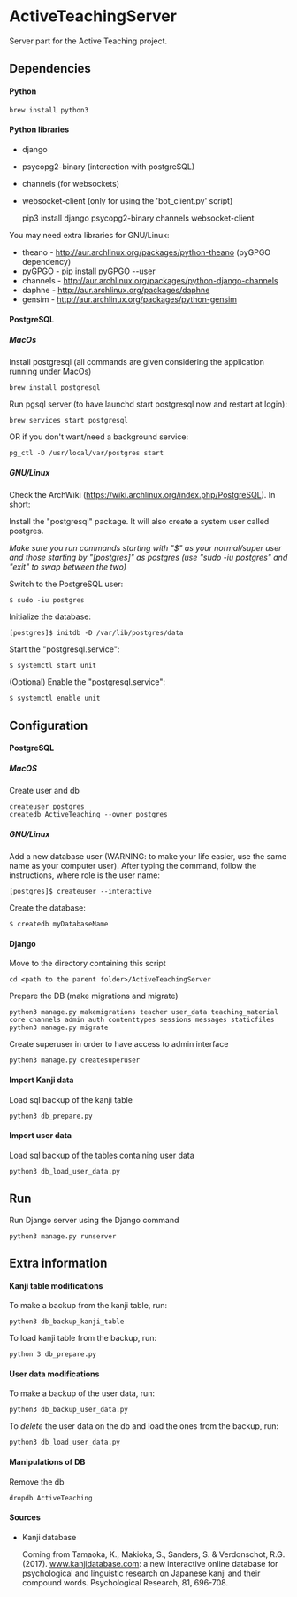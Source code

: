 # ActiveTeachingServer

Server part for the Active Teaching project.


## Dependencies

#### Python

    brew install python3

#### Python libraries

* django
* psycopg2-binary (interaction with postgreSQL)
* channels (for websockets)
* websocket-client (only for using the 'bot_client.py' script)

    pip3 install django psycopg2-binary channels websocket-client

You may need extra libraries for GNU/Linux:
* theano - http://aur.archlinux.org/packages/python-theano (pyGPGO dependency)
* pyGPGO - pip install pyGPGO --user
* channels - http://aur.archlinux.org/packages/python-django-channels
* daphne - http://aur.archlinux.org/packages/daphne
* gensim - http://aur.archlinux.org/packages/python-gensim

#### PostgreSQL

##### MacOs

Install postgresql (all commands are given considering the application running under MacOs)

    brew install postgresql
    
Run pgsql server (to have launchd start postgresql now and restart at login): 

    brew services start postgresql

OR if you don't want/need a background service:

    pg_ctl -D /usr/local/var/postgres start


##### GNU/Linux

Check the ArchWiki (https://wiki.archlinux.org/index.php/PostgreSQL). In short:

Install the "postgresql" package. It will also create a system user called postgres.

*Make sure you run commands starting with "$" as your normal/super user and those starting by "[postgres]" as postgres (use "sudo -iu postgres" and "exit" to swap between the two)*

Switch to the PostgreSQL user:

    $ sudo -iu postgres

Initialize the database:

    [postgres]$ initdb -D /var/lib/postgres/data

Start the "postgresql.service":

    $ systemctl start unit

(Optional) Enable the "postgresql.service":

    $ systemctl enable unit


## Configuration

#### PostgreSQL

##### MacOS

Create user and db

    createuser postgres
    createdb ActiveTeaching --owner postgres

##### GNU/Linux

Add a new database user (WARNING: to make your life easier, use the same name as your computer user).
After typing the command, follow the instructions, where role is the user name: 

    [postgres]$ createuser --interactive

Create the database:

    $ createdb myDatabaseName

#### Django

Move to the directory containing this script

    cd <path to the parent folder>/ActiveTeachingServer

Prepare the DB (make migrations and migrate)

    python3 manage.py makemigrations teacher user_data teaching_material core channels admin auth contenttypes sessions messages staticfiles
    python3 manage.py migrate

Create superuser in order to have access to admin interface

    python3 manage.py createsuperuser
    
#### Import Kanji data
    
Load sql backup of the kanji table
    
    python3 db_prepare.py
    
#### Import user data

Load sql backup of the tables containing user data

    python3 db_load_user_data.py
   
## Run

Run Django server using the Django command

    python3 manage.py runserver

## Extra information

#### Kanji table modifications

To make a backup from the kanji table, run:

    python3 db_backup_kanji_table

To load kanji table from the backup, run:

    python 3 db_prepare.py

#### User data modifications

To make a backup of the user data, run:

    python3 db_backup_user_data.py

To *delete* the user data on the db and load the ones from the backup, run:
 
    python3 db_load_user_data.py


#### Manipulations of DB

Remove the db
    
    dropdb ActiveTeaching 

    
#### Sources

*  Kanji database
   
   Coming from Tamaoka, K., Makioka, S., Sanders, S. & Verdonschot, R.G. (2017). 
www.kanjidatabase.com: a new interactive online database for psychological and linguistic research on Japanese kanji 
and their compound words. Psychological Research, 81, 696-708.
